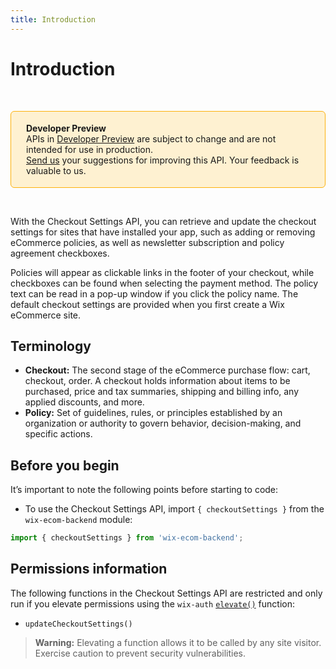 ```yaml
---
title: Introduction
---
```

# Introduction

&nbsp;

<div style="background-color: #FEF1D1; padding: 18px 24px; border-radius: 6px; border: 1px solid #FDB10C; box-sizing: border-box; display: inline-block">
    <b>Developer Preview</b>
    <br/>
    <span>APIs in <a href="https://www.wix.com/velo/reference/api-overview/developer-preview">Developer Preview</a> are subject to change and are not intended for use in production.<br/><a href="mailto:velo-preview-feedback@wix.com">Send us</a> your suggestions for improving this API. Your feedback is valuable to us.</span>
</div>

&nbsp;  

With the Checkout Settings API, you can retrieve and update the checkout settings for sites that have installed your app, such as adding or removing eCommerce policies, as well as newsletter subscription and policy agreement checkboxes.    

Policies will appear as clickable links in the footer of your checkout, while checkboxes can be found when selecting the payment method. The policy text can be read in a pop-up window if you click the policy name. The default checkout settings are provided when you first create a Wix eCommerce site.  

## Terminology

- **Checkout:** The second stage of the eCommerce purchase flow: cart, checkout, order. A checkout holds information about items to be purchased, price and tax summaries, shipping and billing info, any applied discounts, and more. 
- **Policy:** Set of guidelines, rules, or principles established by an organization or authority to govern behavior, decision-making, and specific actions.


## Before you begin

It’s important to note the following points before starting to code:  

- To use the Checkout Settings API, import `{ checkoutSettings }` from the `wix-ecom-backend` module:

```javascript
import { checkoutSettings } from 'wix-ecom-backend';
```

## Permissions information

The following functions in the Checkout Settings API are restricted and only run if you elevate permissions using the `wix-auth` [`elevate()`](https://www.wix.com/velo/reference/wix-auth/elevate) function:

- `updateCheckoutSettings()`

<blockquote class='warning'>
<p>
<strong>Warning:</strong>
Elevating a function allows it to be called by any site visitor.
Exercise caution to prevent security vulnerabilities.
</p>
</blockquote>
